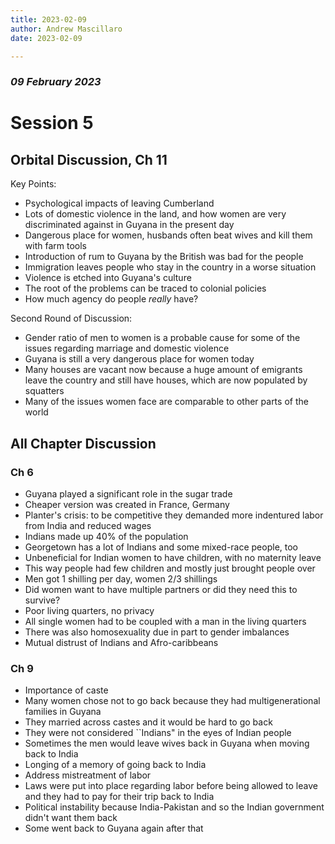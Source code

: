 ```yaml
---
title: 2023-02-09
author: Andrew Mascillaro
date: 2023-02-09

---
```


### _09 February 2023_

# Session 5

## Orbital Discussion, Ch 11

Key Points:

- Psychological impacts of leaving Cumberland
- Lots of domestic violence in the land, and how
women are very discriminated against in Guyana
in the present day
- Dangerous place for women, husbands often beat
wives and kill them with farm tools
- Introduction of rum to Guyana by the British
was bad for the people
- Immigration leaves people who stay in the country
in a worse situation
- Violence is etched into Guyana's culture
- The root of the problems can be traced to
colonial policies
- How much agency do people _really_ have?

Second Round of Discussion:

- Gender ratio of men to women is a probable cause
for some of the issues regarding marriage and domestic
violence
- Guyana is still a very dangerous place for women today
- Many houses are vacant now because a huge amount of
emigrants leave the country and still have houses, which
are now populated by squatters
- Many of the issues women face are comparable to other
parts of the world

## All Chapter Discussion

### Ch 6

- Guyana played a significant role in the sugar trade
- Cheaper version was created in France, Germany
- Planter's crisis: to be competitive they demanded
more indentured labor from India and reduced wages
- Indians made up 40% of the population
- Georgetown has a lot of Indians and some mixed-race
people, too
- Unbeneficial for Indian women to have children, with
no maternity leave
- This way people had few children and mostly just
brought people over
- Men got 1 shilling per day, women 2/3 shillings
- Did women want to have multiple partners or did they
need this to survive?
- Poor living quarters, no privacy
- All single women had to be coupled with a man in the
living quarters
- There was also homosexuality due in part to gender
imbalances
- Mutual distrust of Indians and Afro-caribbeans

### Ch 9

- Importance of caste
- Many women chose not to go back because they had
multigenerational families in Guyana
- They married across castes and it would be hard to
go back
- They were not considered \`\`Indians" in the eyes
of Indian people
- Sometimes the men would leave wives back in Guyana
when moving back to India
- Longing of a memory of going back to India
- Address mistreatment of labor
- Laws were put into place regarding labor before
being allowed to leave and they had to pay for their
trip back to India
- Political instability because India-Pakistan and so
the Indian government didn't want them back
- Some went back to Guyana again after that
